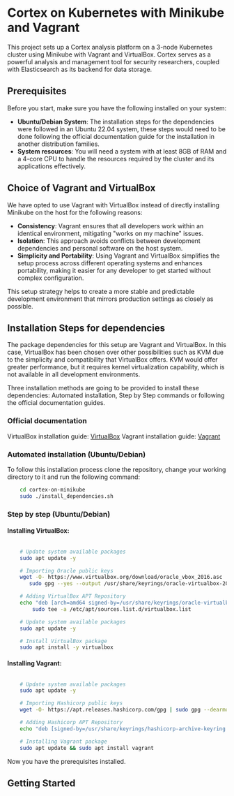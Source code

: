 # Cortex on Kubernetes with Minikube and Vagrant

This project sets up a Cortex analysis platform on a 3-node Kubernetes cluster using Minikube with Vagrant and VirtualBox. Cortex serves as a powerful analysis and management tool for security researchers, coupled with Elasticsearch as its backend for data storage.

## Prerequisites

Before you start, make sure you have the following installed on your system:

- **Ubuntu/Debian System**: The installation steps for the dependencies were followed in an Ubuntu 22.04 system, these steps would need to be done following the official documentation guide for the installation in another distribution families.
- **System resources**: You will need a system with at least 8GB of RAM and a 4-core CPU to handle the resources required by the cluster and its applications effectively.

## Choice of Vagrant and VirtualBox

We have opted to use Vagrant with VirtualBox instead of directly installing Minikube on the host for the following reasons:

- **Consistency**: Vagrant ensures that all developers work within an identical environment, mitigating "works on my machine" issues.
- **Isolation**: This approach avoids conflicts between development dependencies and personal software on the host system.
- **Simplicity and Portability**: Using Vagrant and VirtualBox simplifies the setup process across different operating systems and enhances portability, making it easier for any developer to get started without complex configuration.

This setup strategy helps to create a more stable and predictable development environment that mirrors production settings as closely as possible.

## Installation Steps for dependencies

The package dependencies for this setup are Vagrant and VirtualBox. In this case, VirtualBox has been chosen over other possibilities such as KVM due to the simplicity and compatibility that VirtualBox offers. KVM would offer greater performance, but it requires kernel virtualization capability, which is not available in all development environments.

Three installation methods are going to be provided to install these dependencies: Automated installation, Step by Step commands or following the official documentation guides.

### Official documentation

VirtualBox installation guide: [VirtualBox](https://www.virtualbox.org/wiki/Linux_Downloads)
Vagrant installation guide: [Vagrant](https://developer.hashicorp.com/vagrant/downloads)

### Automated installation (Ubuntu/Debian)

To follow this installation process clone the repository, change your working directory to it and run the following command:

```bash
    cd cortex-on-minikube
    sudo ./install_dependencies.sh
```

### Step by step (Ubuntu/Debian)

#### Installing VirtualBox:

```bash

    # Update system available packages
    sudo apt update -y

    # Importing Oracle public keys
    wget -O- https://www.virtualbox.org/download/oracle_vbox_2016.asc | \
       sudo gpg --yes --output /usr/share/keyrings/oracle-virtualbox-2016.gpg --dearmor

    # Adding VirtualBox APT Repository
    echo "deb [arch=amd64 signed-by=/usr/share/keyrings/oracle-virtualbox-2016.gpg] http://download.virtualbox.org/virtualbox/debian $(lsb_release -cs) contrib" | \
        sudo tee -a /etc/apt/sources.list.d/virtualbox.list

    # Update system available packages
    sudo apt update -y

    # Install VirtualBox package
    sudo apt install -y virtualbox
```

#### Installing Vagrant:

```bash

    # Update system available packages
    sudo apt update -y

    # Importing Hashicorp public keys
    wget -O- https://apt.releases.hashicorp.com/gpg | sudo gpg --dearmor -o /usr/share/keyrings/hashicorp-archive-keyring.gpg

    # Adding Hashicorp APT Repository
    echo "deb [signed-by=/usr/share/keyrings/hashicorp-archive-keyring.gpg] https://apt.releases.hashicorp.com $(lsb_release -cs) main" | sudo tee /etc/apt/sources.list.d/hashicorp.list

    # Installing Vagrant package
    sudo apt update && sudo apt install vagrant
```

Now you have the prerequisites installed.

## Getting Started

